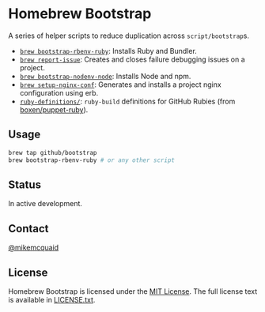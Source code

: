 # Homebrew Bootstrap
A series of helper scripts to reduce duplication across `script/bootstrap`s.

- [`brew bootstrap-rbenv-ruby`](cmd/brew-bootstrap-rbenv-ruby): Installs Ruby and Bundler.
- [`brew report-issue`](cmd/brew-report-issue.rb): Creates and closes failure debugging issues on a project.
- [`brew bootstrap-nodenv-node`](cmd/brew-bootstrap-nodenv-node): Installs Node and npm.
- [`brew setup-nginx-conf`](cmd/brew-setup-nginx-conf): Generates and installs a project nginx configuration using erb.
- [`ruby-definitions/`](ruby-definitions): `ruby-build` definitions for GitHub Rubies (from [boxen/puppet-ruby](https://github.com/boxen/puppet-ruby/tree/master/files/definitions)).

## Usage

```bash
brew tap github/bootstrap
brew bootstrap-rbenv-ruby # or any other script
```

## Status
In active development.

## Contact
[@mikemcquaid](https://github.com/mikemcquaid/)

## License
Homebrew Bootstrap is licensed under the [MIT License](http://en.wikipedia.org/wiki/MIT_License).
The full license text is available in [LICENSE.txt](https://github.com/github/homebrew-bootstrap/blob/master/LICENSE.txt).
